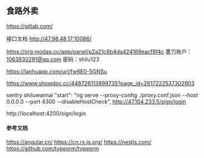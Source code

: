 ## 食路外卖

https://gitlab.com/

接口文档 http://47.98.48.17:10086/

https://org.modao.cc/app/panel/p2a21c8b4da424189eacf8f4c
墨刀账户：1063930291@qq.com     密码：shilu123

https://lanhuapp.com/url/fw6E0-5GNSu

https://www.showdoc.cc/448726113899735?page_id=2617222537302903

sentry shiluwaimai
"start": "ng serve --proxy-config ./proxy.conf.json --host 0.0.0.0 --port 4300 --disableHostCheck",
http://47.104.233.5/sign/login

http://localhost:4200/sign/login

#### 参考文档
https://angular.cn/
https://cn.rx.js.org/
https://nestjs.com/
https://github.com/typeorm/typeorm